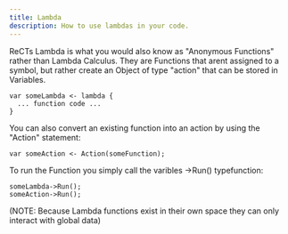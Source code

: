 ```yaml
---
title: Lambda
description: How to use lambdas in your code.
---
```


ReCTs Lambda is what you would also know as "Anonymous Functions" rather than Lambda Calculus. They are Functions that arent assigned to a symbol, but rather create an Object of type "action" that can be stored in Variables.

```
var someLambda <- lambda {
  ... function code ...
}
```

You can also convert an existing function into an action by using the "Action" statement:

```
var someAction <- Action(someFunction);
```

To run the Function you simply call the varibles ->Run() typefunction:

```
someLambda->Run();
someAction->Run();
```

(NOTE: Because Lambda functions exist in their own space they can only interact with global data)